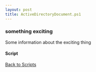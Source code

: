 ```yaml
---
layout: post
title: ActiveDirectoryDocument.ps1
---
```


### something exciting

Some information about the exciting thing

#### Script

<script src="https://gist-it.appspot.com/github.com/BanterBoy/scripts-blog/blob/master/PowerShell/functions/activeDirectory/ActiveDirectoryDocument.ps1"></script>

<a href="/menu/_pages/scripts.html">Back to Scripts</a>
